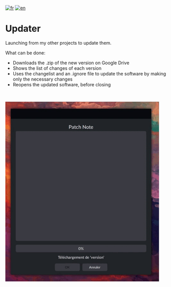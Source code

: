 [![fr](https://img.shields.io/badge/lang-fr-red.svg)](README.md)
[![en](https://img.shields.io/badge/lang-en-blue.svg)](README.en.md)

# Updater
Launching from my other projects to update them.

What can be done:
- Downloads the .zip of the new version on Google Drive
- Shows the list of changes of each version
- Uses the changelist and an .ignore file to update the software by making only the necessary changes
- Reopens the updated software, before closing
<br>

![Updater](sources/Updater.gif)
